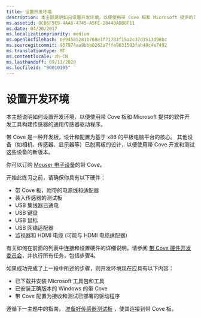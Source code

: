 ```yaml
---
title: 设置开发环境
description: 本主题说明如何设置开发环境，以便使用带 Cove 板和 Microsoft 提供的软件开发工具构建传感器的通用传感器驱动程序。
ms.assetid: 0CB6F5C9-4AA8-4745-A5FE-28440ADB0F11
ms.date: 04/20/2017
ms.localizationpriority: medium
ms.openlocfilehash: 0e94585281b768e7f71783f15a2c37d3513d98bc
ms.sourcegitcommit: 937974aa9bbe0262a7ffe9631593fab48c4e7492
ms.translationtype: MT
ms.contentlocale: zh-CN
ms.lasthandoff: 09/11/2020
ms.locfileid: "90010195"
---
```

# <a name="set-up-your-development-environment"></a>设置开发环境


本主题说明如何设置开发环境，以便使用带 Cove 板和 Microsoft 提供的软件开发工具构建传感器的通用传感器驱动程序。

带 Cove 是一种开发板，设计和配置为基于 x86 的平板电脑平台的核心。 其他设备（如相机、传感器、显示器等）已脱离板的设计，以便使用带 Cove 开发和测试这些设备的新版本。

你可以订购 [Mouser 电子设备](https://www.mouser.com/ProductDetail/CircuitCo/999-0005112/?qs=%2fha2pyFadujHMsjnM70kKGG23vMNVMdDa094WOKuFgB8eIBF6%252bBXww%3d%3d)的带 Cove。

开始此练习之前，请确保你具有以下硬件：

-   带 Cove 板，附带的电源线和适配器
-   装入传感器的测试板
-   USB 集线器已通电
-   USB 键盘
-   USB 鼠标
-   USB 网络适配器
-   监视器和 HDMI 电缆 (可能与 HDMI 电缆适配器) 

有关如何在前面的列表中连接和设置硬件的详细说明，请参阅 [带 Cove 硬件开发委员会](../gettingstarted/sharks-cove-hardware-development-board.md)，并执行所有任务，包括步骤4。

如果成功完成了上一段中所述的步骤，则开发环境现在应具有以下内容：

-   已下载并安装 Microsoft 工具包和工具
-   已安装正确版本的 Windows 的带 Cove
-   带 Cove 配置为接收和测试已部署的驱动程序

遵循下一主题中的指南， [准备好传感器测试板](prepare-your-sensor-test-board.md) ，使其连接到带 Cove 板。

 


